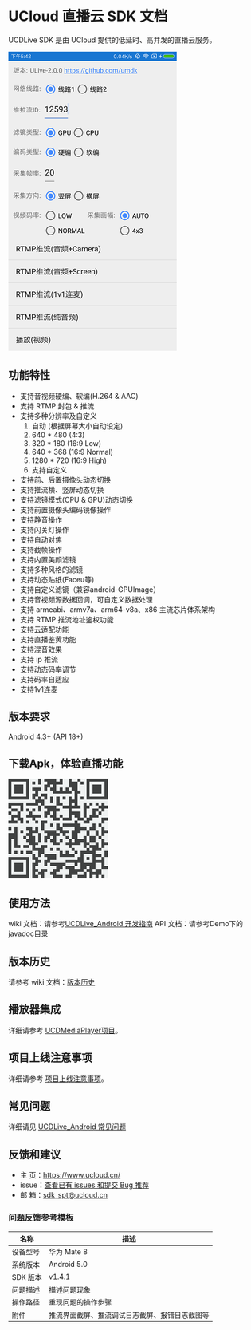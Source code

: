 # UCloud 直播云 SDK 文档

UCDLive SDK 是由 UCloud 提供的低延时、高并发的直播云服务。

![screenshot-1](screenshot/screenshot-1.png)

## 功能特性

- 支持音视频硬编、软编(H.264 & AAC)
- 支持 RTMP 封包 & 推流
- 支持多种分辨率及自定义
    1. 自动 (根据屏幕大小自动设定)
    2. 640 * 480 (4:3)
    3. 320 * 180 (16:9 Low)
    4. 640 * 368 (16:9 Normal)
    5. 1280 * 720 (16:9 High)
    6. 支持自定义
- 支持前、后置摄像头动态切换
- 支持推流横、竖屏动态切换
- 支持滤镜模式(CPU & GPU)动态切换
- 支持前置摄像头编码镜像操作
- 支持静音操作
- 支持闪关灯操作
- 支持自动对焦
- 支持截帧操作
- 支持内置美颜滤镜
- 支持多种风格的滤镜
- 支持动态贴纸(Faceu等)
- 支持自定义滤镜（兼容android-GPUImage）
- 支持音视频源数据回调，可自定义数据处理
- 支持 armeabi、armv7a、arm64-v8a、x86 主流芯片体系架构
- 支持 RTMP 推流地址鉴权功能
- 支持云适配功能
- 支持直播鉴黄功能
- 支持混音效果
- 支持 ip 推流
- 支持动态码率调节
- 支持码率自适应
- 支持1v1连麦

## 版本要求

Android 4.3+ (API 18+)

## 下载Apk，体验直播功能

![ulive-demo](screenshot/ulive_demo_qrcode.png)  

## 使用方法

wiki 文档：请参考[UCDLive_Android 开发指南][1]
API 文档：请参考Demo下的javadoc目录

## 版本历史

请参考 wiki 文档：[版本历史][6]

## 播放器集成

详细请参考 [UCDMediaPlayer项目][2]。

## 项目上线注意事项

详细请参考 [项目上线注意事项][7]。

## 常见问题

详细请见 [UCDLive_Android 常见问题][5]

## 反馈和建议
  - 主 页：<https://www.ucloud.cn/>
  - issue：[查看已有 issues 和提交 Bug 推荐][3]
  - 邮 箱：[sdk_spt@ucloud.cn][4]

### 问题反馈参考模板

|名称|描述|
|---|---|
|设备型号|华为 Mate 8|
|系统版本|Android 5.0|
|SDK 版本|v1.4.1|
|问题描述|描述问题现象|
|操作路径|重现问题的操作步骤|
|附件|推流界面截屏、推流调试日志截屏、报错日志截图等|

[1]: https://github.com/umdk/UCDLive_Android/wiki
[2]: https://github.com/umdk/UCDMediaPlayer_Android
[3]: https://github.com/umdk/UCDLive_Android/issues
[4]: mailto:sdk_spt@ucloud.cn
[5]: https://github.com/umdk/UCDLive_Android/wiki/7-常见问题#7
[6]: https://github.com/umdk/UCDLive_Android/wiki/9-版本历史#9
[7]: https://github.com/umdk/UCDLive_Android/wiki/10-项目上线注意事项#10
